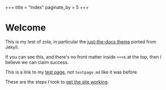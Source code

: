 ﻿+++
title = "Index"
paginate_by = 5
+++

# Welcome

This is my test of zola, in particular the
[just-the-docs theme](https://github.com/jakeswenson/zola-just-the-docs) ported
from Jekyll.

If you can see this, and there's no front matter inside `+++`s at the top, then
I believe we can claim success.

This is a link to my [test page](testpage), not `testpage.md` like it was
before.

These are the steps I took to [get the site working](get-it-working).